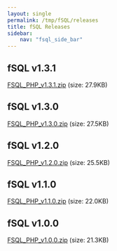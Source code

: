 ```yaml
---
layout: single
permalink: /tmp/fSQL/releases
title: fSQL Releases
sidebar:
    nav: "fsql_side_bar"
---
```


## fSQL v1.3.1

[FSQL_PHP_v1.3.1.zip](http://sourceforge.net/projects/fsql/files/PHP%20fSQL/PHP%20fSQL%20v1.3.1/fSQL_php_v1.3.1.zip/download) (size: 27.9KB)

## fSQL v1.3.0

[FSQL_PHP_v1.3.0.zip](http://sourceforge.net/projects/fsql/files/PHP%20fSQL/PHP%20fSQL%20v1.3/fSQL_php_v1.3.zip/download) (size: 27.5KB)

## fSQL v1.2.0

[FSQL_PHP_v1.2.0.zip](http://sourceforge.net/projects/fsql/files/PHP%20fSQL/PHP%20fSQL%20v1.2/fSQL_php_v1.2.zip/download) (size: 25.5KB)

## fSQL v1.1.0

[FSQL_PHP_v1.1.0.zip](http://sourceforge.net/projects/fsql/files/PHP%20fSQL/PHP%20fSQL%20v1.1/fSQL_php_v1.1.zip/download) (size: 22.0KB)

## fSQL v1.0.0

[FSQL_PHP_v1.0.0.zip](http://sourceforge.net/projects/fsql/files/PHP%20fSQL/PHP%20fSQL%20v1.0/fSQL_php_v1.0.zip/download) (size: 21.3KB)
